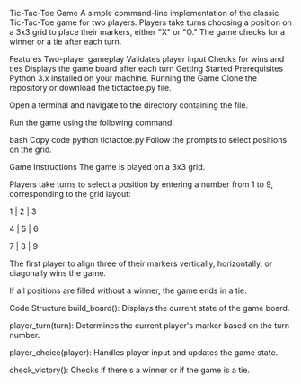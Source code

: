 Tic-Tac-Toe Game
A simple command-line implementation of the classic Tic-Tac-Toe game for two players. Players take turns choosing a position on a 3x3 grid to place their markers, either "X" or "O." The game checks for a winner or a tie after each turn.

Features
Two-player gameplay
Validates player input
Checks for wins and ties
Displays the game board after each turn
Getting Started
Prerequisites
Python 3.x installed on your machine.
Running the Game
Clone the repository or download the tictactoe.py file.

Open a terminal and navigate to the directory containing the file.

Run the game using the following command:

bash
Copy code
python tictactoe.py
Follow the prompts to select positions on the grid.

Game Instructions
The game is played on a 3x3 grid.

Players take turns to select a position by entering a number from 1 to 9, corresponding to the grid layout:

1 | 2 | 3

4 | 5 | 6

7 | 8 | 9

The first player to align three of their markers vertically, horizontally, or diagonally wins the game.

If all positions are filled without a winner, the game ends in a tie.

Code Structure
build_board(): Displays the current state of the game board.

player_turn(turn): Determines the current player's marker based on the turn number.

player_choice(player): Handles player input and updates the game state.

check_victory(): Checks if there's a winner or if the game is a tie.
